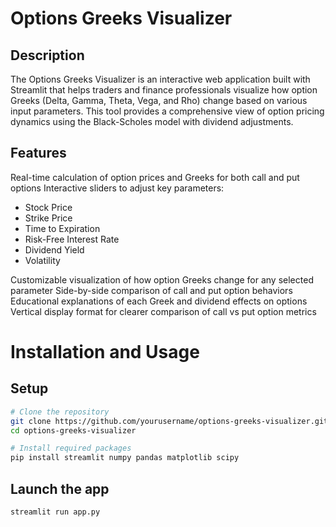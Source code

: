 # Options Greeks Visualizer
## Description
The Options Greeks Visualizer is an interactive web application built with Streamlit that helps traders and finance professionals visualize how option Greeks (Delta, Gamma, Theta, Vega, and Rho) change based on various input parameters. This tool provides a comprehensive view of option pricing dynamics using the Black-Scholes model with dividend adjustments.

## Features
Real-time calculation of option prices and Greeks for both call and put options
Interactive sliders to adjust key parameters:
- Stock Price
- Strike Price
- Time to Expiration
- Risk-Free Interest Rate
- Dividend Yield
- Volatility

Customizable visualization of how option Greeks change for any selected parameter
Side-by-side comparison of call and put option behaviors
Educational explanations of each Greek and dividend effects on options
Vertical display format for clearer comparison of call vs put option metrics

# Installation and Usage
## Setup 
```bash
# Clone the repository
git clone https://github.com/yourusername/options-greeks-visualizer.git
cd options-greeks-visualizer

# Install required packages
pip install streamlit numpy pandas matplotlib scipy
```

## Launch the app
```bash
streamlit run app.py
```

